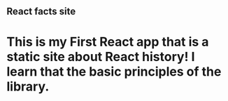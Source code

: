 ## React facts site
 
# This is my First React app that is a static site about React history! I learn that the basic principles of the library.